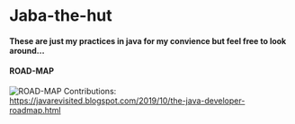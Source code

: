 # Jaba-the-hut
<h4>These are just my practices in java for my convience but feel free to look around...</h4>
<h4>ROAD-MAP</h4>

![ROAD-MAP](https://1.bp.blogspot.com/-xdXS_a8tIw8/Xgwy-mp4_VI/AAAAAAAAcL0/A_IzfXzNFJEhzTGmyykXrhbuKbQYZs-mwCEwYBhgL/s1600/javaroadmap_updated_2020.png)
Contributions: https://javarevisited.blogspot.com/2019/10/the-java-developer-roadmap.html
